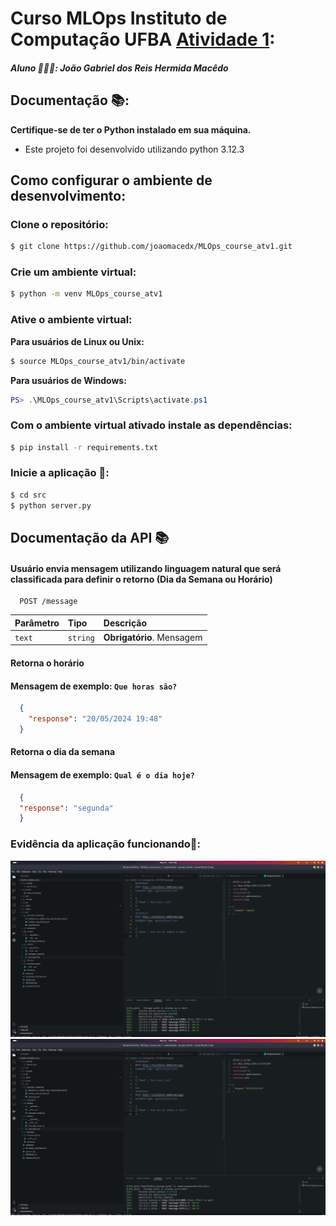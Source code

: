 # Curso MLOps Instituto de Computação UFBA [Atividade 1](./atividade_solicitada.md):

##### Aluno 👨🏾‍🎓:  João Gabriel dos Reis Hermida Macêdo

## Documentação 📚: 
**Certifique-se de ter o Python instalado em sua máquina.**
- Este projeto foi desenvolvido utilizando python 3.12.3 

## Como configurar o ambiente de desenvolvimento:

### Clone o repositório:

```bash
$ git clone https://github.com/joaomacedx/MLOps_course_atv1.git
```

### Crie um ambiente virtual:

```bash
$ python -m venv MLOps_course_atv1
```

### Ative o ambiente virtual:

**Para usuários de Linux ou Unix:**

```bash
$ source MLOps_course_atv1/bin/activate
```

**Para usuários de Windows:**

```powershell
PS> .\MLOps_course_atv1\Scripts\activate.ps1
```

### Com o ambiente virtual ativado instale as dependências:

```bash
$ pip install -r requirements.txt
```

### Inicie a aplicação 🚀:
```bash
$ cd src
$ python server.py
```


## Documentação da API 📚

#### Usuário envia mensagem utilizando linguagem natural que será classificada para definir o retorno (Dia da Semana ou Horário)

```http
  POST /message
```

| Parâmetro   | Tipo       | Descrição                           |
| :---------- | :--------- | :---------------------------------- |
| `text` | `string` | **Obrigatório**. Mensagem |
#### Retorna o horário
####  Mensagem de exemplo: `Que horas são?`
``` json 
  {
    "response": "20/05/2024 19:48"
  }
```
#### Retorna o dia da semana
####  Mensagem de exemplo: `Qual é o dia hoje?`
``` json 
  {
  "response": "segunda"
  }
```
### Evidência da aplicação funcionando💯: 
![DIA DA SEMANA](/assets/teste_dia_da_semana.png)
![HORÁRIO](/assets/teste_horas.png)


